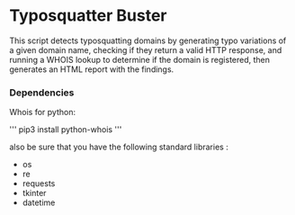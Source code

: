 # Typosquatter Buster
 This script detects typosquatting domains by generating typo variations of a given domain name, checking if they return a valid HTTP response, and running a WHOIS lookup to determine if the domain is registered, then generates an HTML report with the findings.
### Dependencies
Whois for python:

'''
pip3 install python-whois
'''

also be sure that you have the following standard libraries :
- os
- re
- requests
- tkinter
- datetime
 